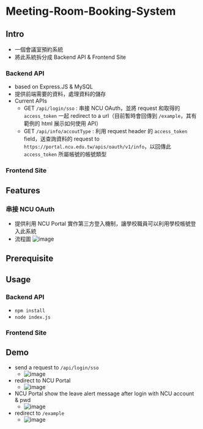 # Meeting-Room-Booking-System
## Intro
- 一個會議室預約系統
- 將此系統拆分成 Backend API & Frontend Site
### Backend API
- based on Express.JS & MySQL
- 提供前端需要的資料，處理資料的儲存
- Current APIs
  - GET `/api/login/sso` : 串接 NCU OAuth，並將 request 和取得的 `access_token` 一起 redirect to a url（目前暫時會回傳到 `/example`，其有範例的 html 展示如何使用 API）
  - GET `/api/info/accoutType` : 利用 request header 的 `access_token` field，送查詢資料的 request to `https://portal.ncu.edu.tw/apis/oauth/v1/info`，以回傳此 `access_token` 所屬帳號的帳號類型
### Frontend Site
## Features
### 串接 NCU OAuth
- 提供利用 NCU Portal 實作第三方登入機制，讓學校職員可以利用學校帳號登入此系統
- 流程圖
  ![image](https://github.com/user-attachments/assets/f68b2537-54b4-42b2-a6ec-433800275c99)

## Prerequisite
## Usage
### Backend API
- `npm install`
- `node index.js`
### Frontend Site
## Demo
- send a request to `/api/login/sso`
  - ![image](https://github.com/user-attachments/assets/ecfd905d-faa3-4970-8a5d-9c767b109d7a)
- redirect to NCU Portal
  - ![image](https://github.com/user-attachments/assets/9d00645a-6a7f-46a4-8886-a58c0444d00d)
- NCU Portal show the leave alert message after login with NCU account & pwd
  - ![image](https://github.com/user-attachments/assets/ef15fd9c-a06a-4bc9-80b0-448e518b815f)
- redirect to `/example`
  - ![image](https://github.com/user-attachments/assets/4f448821-734d-4d9e-80f9-af8f2556f43a)
